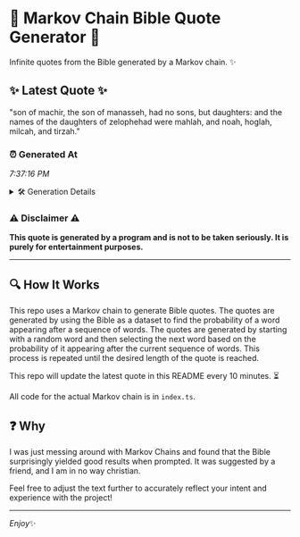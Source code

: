 # 📖 Markov Chain Bible Quote Generator 📖

Infinite quotes from the Bible generated by a Markov chain. ✨

## ✨ Latest Quote ✨
"son of machir, the son of manasseh, had no sons, but daughters: and the names of the daughters of zelophehad were mahlah, and noah, hoglah, milcah, and tirzah."

### ⏰ Generated At
*7:37:16 PM*

<details>
    <summary>🛠️ Generation Details</summary>
    <p>
        <strong>🌱 Seed:</strong> son<br>
        <strong>🔄 Iterations:</strong> 27<br>
        <strong>📜 Context History:</strong><br>[ son ]: of<br>[ son, of ]: machir,<br>[ son, of, machir, ]: the<br>[ son, of, machir,, the ]: son<br>[ son, of, machir,, the, son ]: of<br>[ son, of, machir,, the, son, of ]: manasseh,<br>[ of, machir,, the, son, of, manasseh, ]: had<br>[ machir,, the, son, of, manasseh,, had ]: no<br>[ the, son, of, manasseh,, had, no ]: sons,<br>[ son, of, manasseh,, had, no, sons, ]: but<br>[ of, manasseh,, had, no, sons,, but ]: daughters:<br>[ manasseh,, had, no, sons,, but, daughters: ]: and<br>[ had, no, sons,, but, daughters:, and ]: the<br>[ no, sons,, but, daughters:, and, the ]: names<br>[ sons,, but, daughters:, and, the, names ]: of<br>[ but, daughters:, and, the, names, of ]: the<br>[ daughters:, and, the, names, of, the ]: daughters<br>[ and, the, names, of, the, daughters ]: of<br>[ the, names, of, the, daughters, of ]: zelophehad<br>[ names, of, the, daughters, of, zelophehad ]: were<br>[ of, the, daughters, of, zelophehad, were ]: mahlah,<br>[ the, daughters, of, zelophehad, were, mahlah, ]: and<br>[ daughters, of, zelophehad, were, mahlah,, and ]: noah,<br>[ of, zelophehad, were, mahlah,, and, noah, ]: hoglah,<br>[ zelophehad, were, mahlah,, and, noah,, hoglah, ]: milcah,<br>[ were, mahlah,, and, noah,, hoglah,, milcah, ]: and<br>[ mahlah,, and, noah,, hoglah,, milcah,, and ]: tirzah.<br>
    </p>
</details>

### ⚠️ Disclaimer ⚠️
**This quote is generated by a program and is not to be taken seriously. It is purely for entertainment purposes.**

---

## 🔍 How It Works

This repo uses a Markov chain to generate Bible quotes. The quotes are generated by using the Bible as a dataset to find the probability of a word appearing after a sequence of words. The quotes are generated by starting with a random word and then selecting the next word based on the probability of it appearing after the current sequence of words. This process is repeated until the desired length of the quote is reached.

This repo will update the latest quote in this README every 10 minutes. ⏳

All code for the actual Markov chain is in `index.ts`.

## ❓ Why

I was just messing around with Markov Chains and found that the Bible surprisingly yielded good results when prompted. 
It was suggested by a friend, and I am in no way christian.

Feel free to adjust the text further to accurately reflect your intent and experience with the project!

---

*Enjoy*✨
